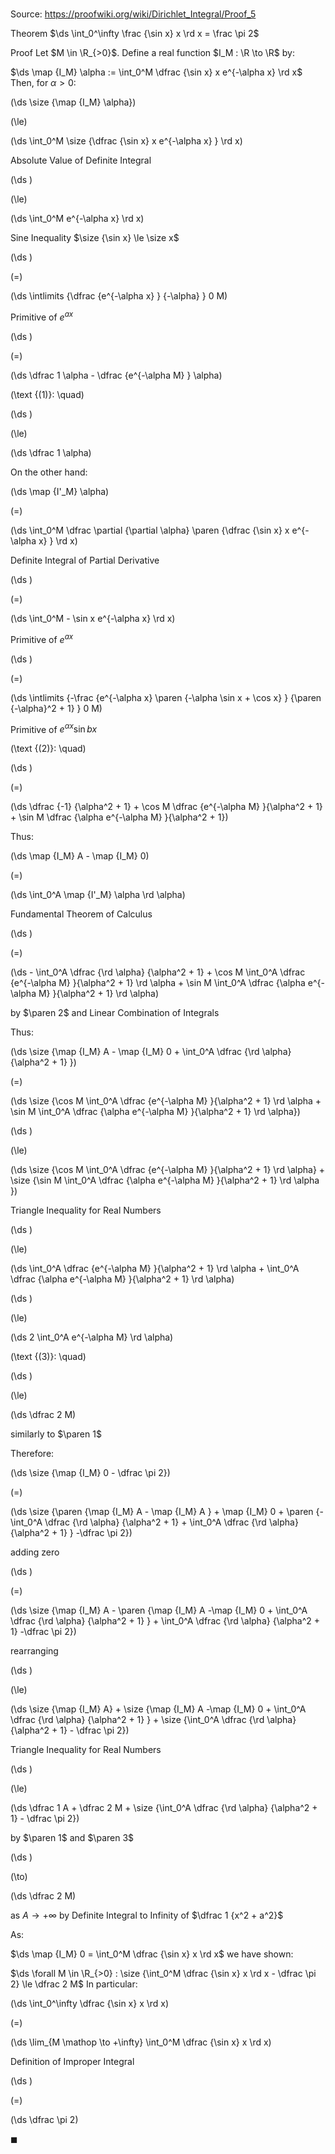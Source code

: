 # 

Source: https://proofwiki.org/wiki/Dirichlet_Integral/Proof_5

Theorem
$\ds \int_0^\infty \frac {\sin x} x \rd x = \frac \pi 2$


Proof
Let $M \in \R_{>0}$.
Define a real function $I_M : \R \to \R$ by:

$\ds \map {I_M} \alpha := \int_0^M \dfrac {\sin x} x e^{-\alpha x} \rd x$
Then, for $\alpha > 0$:














\(\ds \size {\map {I_M} \alpha}\)

\(\le\)







\(\ds \int_0^M \size {\dfrac {\sin x} x e^{-\alpha x} } \rd x\)





Absolute Value of Definite Integral














\(\ds \)

\(\le\)







\(\ds \int_0^M e^{-\alpha x} \rd x\)





Sine Inequality $\size {\sin x} \le \size x$














\(\ds \)

\(=\)







\(\ds \intlimits {\dfrac {e^{-\alpha x} } {-\alpha} } 0 M\)





Primitive of $e^{ax}$














\(\ds \)

\(=\)







\(\ds \dfrac 1 \alpha - \dfrac {e^{-\alpha M} } \alpha\)










\(\text {(1)}: \quad\)









\(\ds \)

\(\le\)







\(\ds \dfrac 1 \alpha\)










On the other hand:














\(\ds \map {I'_M} \alpha\)

\(=\)







\(\ds \int_0^M \dfrac \partial {\partial \alpha} \paren {\dfrac {\sin x} x e^{-\alpha x} } \rd x\)





Definite Integral of Partial Derivative














\(\ds \)

\(=\)







\(\ds \int_0^M - \sin x e^{-\alpha x} \rd x\)





Primitive of $e^{ax}$














\(\ds \)

\(=\)







\(\ds \intlimits {-\frac {e^{-\alpha x} \paren {-\alpha \sin x + \cos x} } {\paren {-\alpha}^2 + 1} } 0 M\)





Primitive of $e^{\alpha x} \sin b x$




\(\text {(2)}: \quad\)









\(\ds \)

\(=\)







\(\ds \dfrac {-1} {\alpha^2 + 1} + \cos M \dfrac {e^{-\alpha M} }{\alpha^2 + 1} + \sin M \dfrac {\alpha e^{-\alpha M} }{\alpha^2 + 1}\)









Thus:














\(\ds \map {I_M} A - \map {I_M} 0\)

\(=\)







\(\ds \int_0^A \map {I'_M} \alpha \rd \alpha\)





Fundamental Theorem of Calculus














\(\ds \)

\(=\)







\(\ds - \int_0^A \dfrac {\rd \alpha} {\alpha^2 + 1} + \cos M \int_0^A \dfrac {e^{-\alpha M} }{\alpha^2 + 1} \rd \alpha + \sin M \int_0^A \dfrac {\alpha e^{-\alpha M} }{\alpha^2 + 1} \rd \alpha\)





by $\paren 2$ and Linear Combination of Integrals



Thus:














\(\ds \size {\map {I_M} A - \map {I_M} 0 + \int_0^A \dfrac {\rd \alpha} {\alpha^2 + 1} }\)

\(=\)







\(\ds \size {\cos M \int_0^A \dfrac {e^{-\alpha M} }{\alpha^2 + 1} \rd \alpha + \sin M \int_0^A \dfrac {\alpha e^{-\alpha M} }{\alpha^2 + 1} \rd \alpha}\)




















\(\ds \)

\(\le\)







\(\ds \size {\cos M \int_0^A \dfrac {e^{-\alpha M} }{\alpha^2 + 1} \rd \alpha} + \size {\sin M \int_0^A \dfrac {\alpha e^{-\alpha M} }{\alpha^2 + 1} \rd \alpha }\)





Triangle Inequality for Real Numbers














\(\ds \)

\(\le\)







\(\ds \int_0^A \dfrac {e^{-\alpha M} }{\alpha^2 + 1} \rd \alpha + \int_0^A \dfrac {\alpha e^{-\alpha M} }{\alpha^2 + 1} \rd \alpha\)




















\(\ds \)

\(\le\)







\(\ds 2 \int_0^A e^{-\alpha M} \rd \alpha\)










\(\text {(3)}: \quad\)









\(\ds \)

\(\le\)







\(\ds \dfrac 2 M\)





similarly to $\paren 1$



Therefore:














\(\ds \size {\map {I_M} 0 - \dfrac \pi 2}\)

\(=\)







\(\ds \size {\paren {\map {I_M} A - \map {I_M} A } + \map {I_M} 0 + \paren {-\int_0^A \dfrac {\rd \alpha} {\alpha^2 + 1} + \int_0^A \dfrac {\rd \alpha} {\alpha^2 + 1} } -\dfrac \pi 2}\)





adding zero














\(\ds \)

\(=\)







\(\ds \size {\map {I_M} A - \paren {\map {I_M} A -\map {I_M} 0 + \int_0^A \dfrac {\rd \alpha} {\alpha^2 + 1} } + \int_0^A \dfrac {\rd \alpha} {\alpha^2 + 1} -\dfrac \pi 2}\)





rearranging














\(\ds \)

\(\le\)







\(\ds \size {\map {I_M} A} + \size {\map {I_M} A -\map {I_M} 0 + \int_0^A \dfrac {\rd \alpha} {\alpha^2 + 1} } + \size {\int_0^A \dfrac {\rd \alpha} {\alpha^2 + 1} - \dfrac \pi 2}\)





Triangle Inequality for Real Numbers














\(\ds \)

\(\le\)







\(\ds \dfrac 1 A + \dfrac 2 M + \size {\int_0^A \dfrac {\rd \alpha} {\alpha^2 + 1} - \dfrac \pi 2}\)





by $\paren 1$ and $\paren 3$














\(\ds \)

\(\to\)







\(\ds \dfrac 2 M\)





as $A \to +\infty$ by Definite Integral to Infinity of $\dfrac 1 {x^2 + a^2}$



As:

$\ds \map {I_M} 0 = \int_0^M \dfrac {\sin x} x \rd x$
we have shown:

$\ds \forall  M \in \R_{>0} : \size {\int_0^M \dfrac {\sin x} x \rd x - \dfrac \pi 2} \le \dfrac 2 M$
In particular:














\(\ds \int_0^\infty \dfrac {\sin x} x \rd x\)

\(=\)







\(\ds \lim_{M \mathop \to +\infty} \int_0^M \dfrac {\sin x} x \rd x\)





Definition of Improper Integral














\(\ds \)

\(=\)







\(\ds \dfrac \pi 2\)









$\blacksquare$





